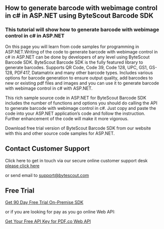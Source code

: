 ## How to generate barcode with webimage control in c# in ASP.NET using ByteScout Barcode SDK

### This tutorial will show how to generate barcode with webimage control in c# in ASP.NET

On this page you will learn from code samples for programming in ASP.NET.Writing of the code to generate barcode with webimage control in c# in ASP.NET can be done by developers of any level using ByteScout Barcode SDK. ByteScout Barcode SDK is the fully featured library to generate barcodes. Supports QR Code, Code 39, Code 128, UPC, GS1, GS-128, PDF417, Datamatrix and many other barcode types. Includes various options for barcode generation to ensure output quality, add barcodes to new or existing pdf files and images and you can use it to generate barcode with webimage control in c# with ASP.NET.

This rich sample source code in ASP.NET for ByteScout Barcode SDK includes the number of functions and options you should do calling the API to generate barcode with webimage control in c#. Just copy and paste the code into your ASP.NET application’s code and follow the instruction. Further enhancement of the code will make it more vigorous.

Download free trial version of ByteScout Barcode SDK from our website with this and other source code samples for ASP.NET.

## Contact Customer Support

Click here to get in touch via our secure online customer support desk [please click here](https://bytescout.zendesk.com/hc/en-us/requests/new?subject=ByteScout%20Barcode%20SDK%20Question)

or send email to [support@bytescout.com](mailto:support@bytescout.com?subject=ByteScout%20Barcode%20SDK%20Question) 

## Free Trial

[Get 90 Day Free Trial On-Premise SDK](https://bytescout.com/download/web-installer?utm_source=github-readme)

or if you are looking for pay as you go online Web API:

[Get Your Free API Key for PDF.co Web API](https://pdf.co/documentation/api?utm_source=github-readme)